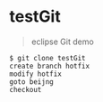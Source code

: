 # testGit
>eclipse Git demo
```shell
$ git clone testGit
create branch hotfix
modify hotfix
goto beijng
checkout
```